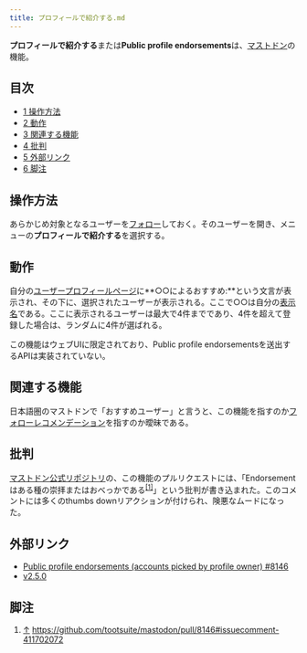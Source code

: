 ```yaml
---
title: プロフィールで紹介する.md
---
```

<div>

**プロフィールで紹介する**または**Public profile endorsements**は、[マストドン](/Mastodon "Mastodon")の機能。

<div>

<div lang="ja" dir="ltr">

## 目次

</div>

-   [1 操作方法](#.E6.93.8D.E4.BD.9C.E6.96.B9.E6.B3.95)
-   [2 動作](#.E5.8B.95.E4.BD.9C)
-   [3 関連する機能](#.E9.96.A2.E9.80.A3.E3.81.99.E3.82.8B.E6.A9.9F.E8.83.BD)
-   [4 批判](#.E6.89.B9.E5.88.A4)
-   [5 外部リンク](#.E5.A4.96.E9.83.A8.E3.83.AA.E3.83.B3.E3.82.AF)
-   [6 脚注](#.E8.84.9A.E6.B3.A8)

</div>

## 操作方法

あらかじめ対象となるユーザーを[フォロー](/%E3%83%95%E3%82%A9%E3%83%AD%E3%83%BC "フォロー")しておく。そのユーザーを開き、メニューの**プロフィールで紹介する**を選択する。

## 動作

自分の[ユーザープロフィールページ](/%E3%83%A6%E3%83%BC%E3%82%B6%E3%83%BC%E3%83%97%E3%83%AD%E3%83%95%E3%82%A3%E3%83%BC%E3%83%AB%E3%83%9A%E3%83%BC%E3%82%B8 "ユーザープロフィールページ")に**○○によるおすすめ:**という文言が表示され、その下に、選択されたユーザーが表示される。ここで○○は自分の[表示名](/%E8%A1%A8%E7%A4%BA%E5%90%8D "表示名")である。ここに表示されるユーザーは最大で4件までであり、4件を超えて登録した場合は、ランダムに4件が選ばれる。

この機能はウェブUIに限定されており、Public profile endorsementsを送出するAPIは実装されていない。

## 関連する機能

日本語圏のマストドンで「おすすめユーザー」と言うと、この機能を指すのか[フォローレコメンデーション](/%E3%83%95%E3%82%A9%E3%83%AD%E3%83%BC%E3%83%AC%E3%82%B3%E3%83%A1%E3%83%B3%E3%83%87%E3%83%BC%E3%82%B7%E3%83%A7%E3%83%B3_(%E3%83%9E%E3%82%B9%E3%83%88%E3%83%89%E3%83%B3%E3%81%AE%E6%A9%9F%E8%83%BD) "フォローレコメンデーション (マストドンの機能)")を指すのか曖昧である。

## 批判

[マストドン公式リポジトリ](/%E3%83%9E%E3%82%B9%E3%83%88%E3%83%89%E3%83%B3%E5%85%AC%E5%BC%8F%E3%83%AA%E3%83%9D%E3%82%B8%E3%83%88%E3%83%AA "マストドン公式リポジトリ")の、この機能のプルリクエストには、「Endorsementはある種の崇拝またはおべっかである<sup>[\[1\]](#cite_note-1)</sup>」という批判が書き込まれた。このコメントには多くのthumbs downリアクションが付けられ、険悪なムードになった。

## 外部リンク

-   <a href="https://github.com/tootsuite/mastodon/pull/8146" rel="nofollow">Public profile endorsements (accounts picked by profile owner) #8146</a>
-   <a href="https://github.com/tootsuite/mastodon/releases/tag/v2.5.0" rel="nofollow">v2.5.0</a>

## 脚注

<div>

1.  [↑](#cite_ref-1) <a href="https://github.com/tootsuite/mastodon/pull/8146#issuecomment-411702072" rel="nofollow">https://github.com/tootsuite/mastodon/pull/8146#issuecomment-411702072</a>

</div>

</div>
